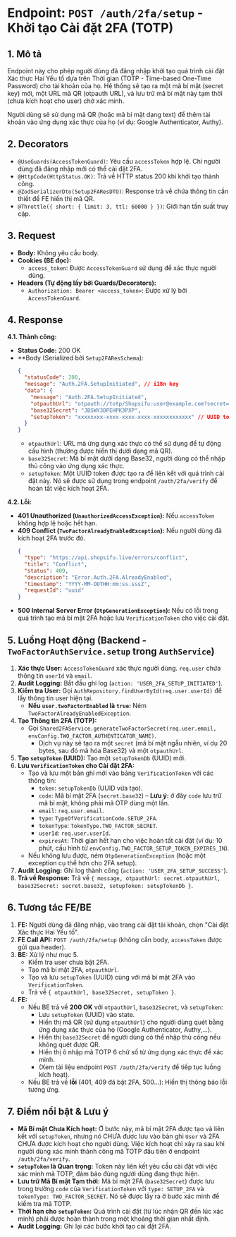 # Endpoint: `POST /auth/2fa/setup` - Khởi tạo Cài đặt 2FA (TOTP)

## 1. Mô tả

Endpoint này cho phép người dùng đã đăng nhập khởi tạo quá trình cài đặt Xác thực Hai Yếu tố dựa trên Thời gian (TOTP - Time-based One-Time Password) cho tài khoản của họ. Hệ thống sẽ tạo ra một mã bí mật (secret key) mới, một URL mã QR (otpauth URL), và lưu trữ mã bí mật này tạm thời (chưa kích hoạt cho user) chờ xác minh.

Người dùng sẽ sử dụng mã QR (hoặc mã bí mật dạng text) để thêm tài khoản vào ứng dụng xác thực của họ (ví dụ: Google Authenticator, Authy).

## 2. Decorators

- `@UseGuards(AccessTokenGuard)`: Yêu cầu `accessToken` hợp lệ. Chỉ người dùng đã đăng nhập mới có thể cài đặt 2FA.
- `@HttpCode(HttpStatus.OK)`: Trả về HTTP status 200 khi khởi tạo thành công.
- `@ZodSerializerDto(Setup2FAResDTO)`: Response trả về chứa thông tin cần thiết để FE hiển thị mã QR.
- `@Throttle({ short: { limit: 3, ttl: 60000 } })`: Giới hạn tần suất truy cập.

## 3. Request

- **Body:** Không yêu cầu body.
- **Cookies (BE đọc):**
  - `access_token`: Được `AccessTokenGuard` sử dụng để xác thực người dùng.
- **Headers (Tự động lấy bởi Guards/Decorators):**
  - `Authorization: Bearer <access_token>`: Được xử lý bởi `AccessTokenGuard`.

## 4. Response

**4.1. Thành công:**

- **Status Code:** 200 OK
- \*\*Body (Serialized bởi `Setup2FAResSchema`):
  ```json
  {
    "statusCode": 200,
    "message": "Auth.2FA.SetupInitiated", // i18n key
    "data": {
      "message": "Auth.2FA.SetupInitiated",
      "otpauthUrl": "otpauth://totp/Shopsifu:user@example.com?secret=JBSWY3DPEHPK3PXP&issuer=Shopsifu&algorithm=SHA1&digits=6&period=30",
      "base32Secret": "JBSWY3DPEHPK3PXP",
      "setupToken": "xxxxxxxx-xxxx-xxxx-xxxx-xxxxxxxxxxxx" // UUID token để xác minh ở bước sau
    }
  }
  ```
  - `otpauthUrl`: URL mà ứng dụng xác thực có thể sử dụng để tự động cấu hình (thường được hiển thị dưới dạng mã QR).
  - `base32Secret`: Mã bí mật dưới dạng Base32, người dùng có thể nhập thủ công vào ứng dụng xác thực.
  - `setupToken`: Một UUID token được tạo ra để liên kết với quá trình cài đặt này. Nó sẽ được sử dụng trong endpoint `/auth/2fa/verify` để hoàn tất việc kích hoạt 2FA.

**4.2. Lỗi:**

- **401 Unauthorized (`UnauthorizedAccessException`):** Nếu `accessToken` không hợp lệ hoặc hết hạn.
- **409 Conflict (`TwoFactorAlreadyEnabledException`):** Nếu người dùng đã kích hoạt 2FA trước đó.
  ```json
  {
    "type": "https://api.shopsifu.live/errors/conflict",
    "title": "Conflict",
    "status": 409,
    "description": "Error.Auth.2FA.AlreadyEnabled",
    "timestamp": "YYYY-MM-DDTHH:mm:ss.sssZ",
    "requestId": "uuid"
  }
  ```
- **500 Internal Server Error (`OtpGenerationException`):** Nếu có lỗi trong quá trình tạo mã bí mật 2FA hoặc lưu `VerificationToken` cho việc cài đặt.

## 5. Luồng Hoạt động (Backend - `TwoFactorAuthService.setup` trong `AuthService`)

1.  **Xác thực User:** `AccessTokenGuard` xác thực người dùng. `req.user` chứa thông tin `userId` và `email`.
2.  **Audit Logging:** Bắt đầu ghi log (`action: 'USER_2FA_SETUP_INITIATED'`).
3.  **Kiểm tra User:** Gọi `AuthRepository.findUserById(req.user.userId)` để lấy thông tin user hiện tại.
    - **Nếu `user.twoFactorEnabled` là `true`:** Ném `TwoFactorAlreadyEnabledException`.
4.  **Tạo Thông tin 2FA (TOTP):**
    - Gọi `Shared2FAService.generateTwoFactorSecret(req.user.email, envConfig.TWO_FACTOR_AUTHENTICATOR_NAME)`.
      - Dịch vụ này sẽ tạo ra một `secret` (mã bí mật ngẫu nhiên, ví dụ 20 bytes, sau đó mã hóa Base32) và một `otpauthUrl`.
5.  **Tạo `setupToken` (UUID):** Tạo một `setupTokenDb` (UUID) mới.
6.  **Lưu `VerificationToken` cho Cài đặt 2FA:**
    - Tạo và lưu một bản ghi mới vào bảng `VerificationToken` với các thông tin:
      - `token`: `setupTokenDb` (UUID vừa tạo).
      - `code`: Mã bí mật 2FA (`secret.base32`) – **Lưu ý:** ở đây `code` lưu trữ mã bí mật, không phải mã OTP dùng một lần.
      - `email`: `req.user.email`.
      - `type`: `TypeOfVerificationCode.SETUP_2FA`.
      - `tokenType`: `TokenType.TWO_FACTOR_SECRET`.
      - `userId`: `req.user.userId`.
      - `expiresAt`: Thời gian hết hạn cho việc hoàn tất cài đặt (ví dụ: 10 phút, cấu hình từ `envConfig.TWO_FACTOR_SETUP_TOKEN_EXPIRES_IN`).
    - Nếu không lưu được, ném `OtpGenerationException` (hoặc một exception cụ thể hơn cho 2FA setup).
7.  **Audit Logging:** Ghi log thành công (`action: 'USER_2FA_SETUP_SUCCESS'`).
8.  **Trả về Response:** Trả về `{ message, otpauthUrl: secret.otpauthUrl, base32Secret: secret.base32, setupToken: setupTokenDb }`.

## 6. Tương tác FE/BE

1.  **FE:** Người dùng đã đăng nhập, vào trang cài đặt tài khoản, chọn "Cài đặt Xác thực Hai Yếu tố".
2.  **FE Call API:** `POST /auth/2fa/setup` (không cần body, `accessToken` được gửi qua header).
3.  **BE:** Xử lý như mục 5.
    - Kiểm tra user chưa bật 2FA.
    - Tạo mã bí mật 2FA, `otpauthUrl`.
    - Tạo và lưu `setupToken` (UUID) cùng với mã bí mật 2FA vào `VerificationToken`.
    - Trả về `{ otpauthUrl, base32Secret, setupToken }`.
4.  **FE:**
    - Nếu BE trả về **200 OK** với `otpauthUrl`, `base32Secret`, và `setupToken`:
      - Lưu `setupToken` (UUID) vào state.
      - Hiển thị mã QR (sử dụng `otpauthUrl`) cho người dùng quét bằng ứng dụng xác thực của họ (Google Authenticator, Authy,...).
      - Hiển thị `base32Secret` để người dùng có thể nhập thủ công nếu không quét được QR.
      - Hiển thị ô nhập mã TOTP 6 chữ số từ ứng dụng xác thực để xác minh.
      - (Xem tài liệu endpoint `POST /auth/2fa/verify` để tiếp tục luồng kích hoạt).
    - Nếu BE trả về **lỗi** (401, 409 đã bật 2FA, 500...): Hiển thị thông báo lỗi tương ứng.

## 7. Điểm nổi bật & Lưu ý

- **Mã Bí mật Chưa Kích hoạt:** Ở bước này, mã bí mật 2FA được tạo và liên kết với `setupToken`, nhưng nó CHƯA được lưu vào bản ghi `User` và 2FA CHƯA được kích hoạt cho người dùng. Việc kích hoạt chỉ xảy ra sau khi người dùng xác minh thành công mã TOTP đầu tiên ở endpoint `/auth/2fa/verify`.
- **`setupToken` là Quan trọng:** Token này liên kết yêu cầu cài đặt với việc xác minh mã TOTP, đảm bảo đúng người dùng đang thực hiện.
- **Lưu trữ Mã Bí mật Tạm thời:** Mã bí mật 2FA (`base32Secret`) được lưu trong trường `code` của `VerificationToken` với `type: SETUP_2FA` và `tokenType: TWO_FACTOR_SECRET`. Nó sẽ được lấy ra ở bước xác minh để kiểm tra mã TOTP.
- **Thời hạn cho `setupToken`:** Quá trình cài đặt (từ lúc nhận QR đến lúc xác minh) phải được hoàn thành trong một khoảng thời gian nhất định.
- **Audit Logging:** Ghi lại các bước khởi tạo cài đặt 2FA.
